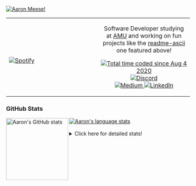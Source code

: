 [![Aaron Meese!](https://user-images.githubusercontent.com/17814535/88975338-a2aabf00-d27f-11ea-963f-8a19608716b4.png)](https://github.com/ajmeese7/readme-ascii "README ASCII")

<!-- Modified from project here: https://github.com/novatorem/novatorem -->
<table width="100%"> 
  <tr>
  <td width="50%">
      
&nbsp; <br> [![Spotify](https://ajmeese7.vercel.app/api/spotify)](https://open.spotify.com/user/ajmeese)

  </td>
  <td width="50%">
    <p align="center">
    Software Developer studying at <a href="https://www.amu.apus.edu/">AMU</a> and working on fun 
    projects like the <a href="https://github.com/ajmeese7/readme-ascii">readme-ascii</a> one featured above!
    </p>
    <p align="center">
      <a href="https://wakatime.com/@f726891d-3b02-46cd-9b60-e8c59f9e2b14">
        <img src="https://wakatime.com/badge/user/f726891d-3b02-46cd-9b60-e8c59f9e2b14.svg" alt="Total time coded since Aug 4 2020" title="WakaTime" />
      </a>
      <a href="http://link.aaronmeese.com/discord">
        <img src="https://img.shields.io/badge/discord-ajmeese7%234835-369?style=flat-square&logo=discord&logoColor=white&color=purple" alt="Discord" title="Discord">
      </a>
      <br />
      <a href="https://link.aaronmeese.com/medium">
        <img src="https://img.shields.io/badge/medium-ajmeese7-1DB954?style=flat-square&logo=medium&logoColor=white" alt="Medium" title="Medium">
      </a>
      <a href="https://link.aaronmeese.com/linkedin">
        <img src="https://img.shields.io/badge/linkedIn-aaronmeese-1DB954?style=flat-square&logo=linkedin&logoColor=white&color=blue" alt="LinkedIn" title="LinkedIn">
      </a>
    </p>
  </td>

</table>

[//]: <> (The `&nbsp;` is to have Aphelion take up more space)

### GitHub Stats ###

<a href="https://profile-summary-for-github.com/user/ajmeese7">
  <img align="left" height="170px" src="https://github-readme-stats.vercel.app/api?username=ajmeese7&show_icons=true&line_height=27&count_private=true" alt="Aaron's GitHub stats"/>
  <img src="https://github-readme-stats.vercel.app/api/top-langs/?username=ajmeese7&hide_langs_below=5&layout=compact" alt="Aaron's language stats"/>
</a>

<br />
<br />
<details>
<summary>Click here for detailed stats!</summary>

### :zap: Recent Activity
<!--START_SECTION:activity-->
1. ❗️ Opened issue [#26](https://github.com/ICCards/faefolk/issues/26) in [ICCards/faefolk](https://github.com/ICCards/faefolk)
2. 🗣 Commented on [#86](https://github.com/vivek9patel/vivek9patel.github.io/issues/86) in [vivek9patel/vivek9patel.github.io](https://github.com/vivek9patel/vivek9patel.github.io)
3. ❗️ Opened issue [#870](https://github.com/node-formidable/formidable/issues/870) in [node-formidable/formidable](https://github.com/node-formidable/formidable)
4. 💪 Opened PR [#38](https://github.com/os-js/osjs-filemanager-application/pull/38) in [os-js/osjs-filemanager-application](https://github.com/os-js/osjs-filemanager-application)
5. 🗣 Commented on [#160](https://github.com/os-js/osjs-client/issues/160) in [os-js/osjs-client](https://github.com/os-js/osjs-client)
<!--END_SECTION:activity-->

### 🧐 Waka Stats
<!--START_SECTION:waka-->
![Code Time](http://img.shields.io/badge/Code%20Time-1%2C145%20hrs%204%20mins-blue)

**🐱 My GitHub Data** 

> 🏆 973 Contributions in the Year 2022
 > 
> 📦 197.9 kB Used in GitHub's Storage 
 > 
> 💼 Opted to Hire
 > 
> 📜 84 Public Repositories 
 > 
> 🔑 29 Private Repositories  
 > 
**I'm an Early 🐤** 

```text
🌞 Morning    171 commits    █████░░░░░░░░░░░░░░░░░░░░   21.35% 
🌆 Daytime    299 commits    █████████░░░░░░░░░░░░░░░░   37.33% 
🌃 Evening    320 commits    ██████████░░░░░░░░░░░░░░░   39.95% 
🌙 Night      11 commits     ░░░░░░░░░░░░░░░░░░░░░░░░░   1.37%

```
📅 **I'm Most Productive on Sunday** 

```text
Monday       118 commits    ███░░░░░░░░░░░░░░░░░░░░░░   14.73% 
Tuesday      118 commits    ███░░░░░░░░░░░░░░░░░░░░░░   14.73% 
Wednesday    89 commits     ██░░░░░░░░░░░░░░░░░░░░░░░   11.11% 
Thursday     114 commits    ███░░░░░░░░░░░░░░░░░░░░░░   14.23% 
Friday       86 commits     ██░░░░░░░░░░░░░░░░░░░░░░░   10.74% 
Saturday     110 commits    ███░░░░░░░░░░░░░░░░░░░░░░   13.73% 
Sunday       166 commits    █████░░░░░░░░░░░░░░░░░░░░   20.72%

```


📊 **This Week I Spent My Time On** 

```text
⌚︎ Time Zone: America/New_York

💬 Programming Languages: 
JavaScript               10 hrs 37 mins      █████████████░░░░░░░░░░░░   54.24% 
Bash                     3 hrs 47 mins       ████░░░░░░░░░░░░░░░░░░░░░   19.34% 
YAML                     1 hr 22 mins        █░░░░░░░░░░░░░░░░░░░░░░░░   7.06% 
Markdown                 1 hr 10 mins        █░░░░░░░░░░░░░░░░░░░░░░░░   5.99% 
JSON                     56 mins             █░░░░░░░░░░░░░░░░░░░░░░░░   4.84%

🐱‍💻 Projects: 
aaronmeese.com           13 hrs 49 mins      █████████████████░░░░░░░░   70.63% 
github-action-push-to-ano4 hrs 18 mins       █████░░░░░░░░░░░░░░░░░░░░   21.99% 
modernreforms.org        37 mins             ░░░░░░░░░░░░░░░░░░░░░░░░░   3.2% 
uptime-monitor           20 mins             ░░░░░░░░░░░░░░░░░░░░░░░░░   1.76% 
osjs-client              8 mins              ░░░░░░░░░░░░░░░░░░░░░░░░░   0.74%

```

**I Mostly Code in JavaScript** 

```text
JavaScript               32 repos            ████████████░░░░░░░░░░░░░   49.23% 
HTML                     9 repos             ███░░░░░░░░░░░░░░░░░░░░░░   13.85% 
Python                   5 repos             ██░░░░░░░░░░░░░░░░░░░░░░░   7.69% 
Java                     4 repos             █░░░░░░░░░░░░░░░░░░░░░░░░   6.15% 
CSS                      3 repos             █░░░░░░░░░░░░░░░░░░░░░░░░   4.62%

```



 Last Updated on 16/07/2022 16:03:16 UTC
<!--END_SECTION:waka-->
</details>
